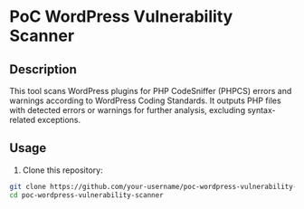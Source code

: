 # PoC WordPress Vulnerability Scanner

## Description

This tool scans WordPress plugins for PHP CodeSniffer (PHPCS) errors and warnings according to WordPress Coding Standards. It outputs PHP files with detected errors or warnings for further analysis, excluding syntax-related exceptions.

## Usage

1. Clone this repository:

```sh
git clone https://github.com/your-username/poc-wordpress-vulnerability-scanner.git
cd poc-wordpress-vulnerability-scanner
